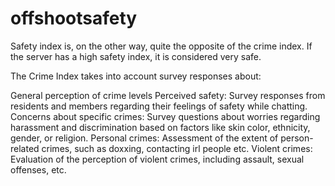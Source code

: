 # offshootsafety
Safety index is, on the other way, quite the opposite of the crime index. If the server has a high safety index, it is considered very safe.

The Crime Index takes into account survey responses about:

General perception of crime levels
Perceived safety: Survey responses from residents and members regarding their feelings of safety while chatting.
Concerns about specific crimes: Survey questions about worries regarding  harassment and discrimination based on factors like skin color, ethnicity, gender, or religion.
Personal crimes: Assessment of the extent of person-related crimes, such as doxxing, contacting irl people etc.
Violent crimes: Evaluation of the perception of violent crimes, including assault, sexual offenses, etc.

